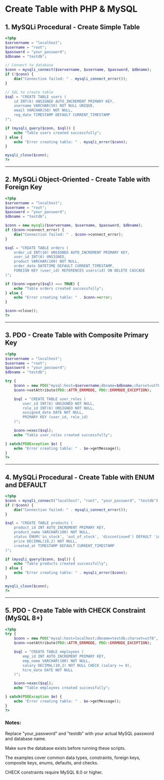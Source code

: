 # Create Table with PHP & MySQL

## 1. MySQLi Procedural - Create Simple Table

```php
<?php
$servername = "localhost";
$username = "root";
$password = "your_password";
$dbname = "testdb";

// Connect to database
$conn = mysqli_connect($servername, $username, $password, $dbname);
if (!$conn) {
    die("Connection failed: " . mysqli_connect_error());
}

// SQL to create table
$sql = "CREATE TABLE users (
    id INT(6) UNSIGNED AUTO_INCREMENT PRIMARY KEY,
    username VARCHAR(50) NOT NULL UNIQUE,
    email VARCHAR(50) NOT NULL,
    reg_date TIMESTAMP DEFAULT CURRENT_TIMESTAMP
)";

if (mysqli_query($conn, $sql)) {
    echo "Table users created successfully";
} else {
    echo "Error creating table: " . mysqli_error($conn);
}

mysqli_close($conn);
?>
```

---

## 2. MySQLi Object-Oriented - Create Table with Foreign Key

```php
<?php
$servername = "localhost";
$username = "root";
$password = "your_password";
$dbname = "testdb";

$conn = new mysqli($servername, $username, $password, $dbname);
if ($conn->connect_error) {
    die("Connection failed: " . $conn->connect_error);
}

$sql = "CREATE TABLE orders (
    order_id INT(10) UNSIGNED AUTO_INCREMENT PRIMARY KEY,
    user_id INT(6) UNSIGNED,
    product VARCHAR(100) NOT NULL,
    order_date DATETIME DEFAULT CURRENT_TIMESTAMP,
    FOREIGN KEY (user_id) REFERENCES users(id) ON DELETE CASCADE
)";

if ($conn->query($sql) === TRUE) {
    echo "Table orders created successfully";
} else {
    echo "Error creating table: " . $conn->error;
}

$conn->close();
?>
```

---

## 3. PDO - Create Table with Composite Primary Key

```php
<?php
$servername = "localhost";
$username = "root";
$password = "your_password";
$dbname = "testdb";

try {
    $conn = new PDO("mysql:host=$servername;dbname=$dbname;charset=utf8", $username, $password);
    $conn->setAttribute(PDO::ATTR_ERRMODE, PDO::ERRMODE_EXCEPTION);

    $sql = "CREATE TABLE user_roles (
        user_id INT(6) UNSIGNED NOT NULL,
        role_id INT(6) UNSIGNED NOT NULL,
        assigned_date DATE NOT NULL,
        PRIMARY KEY (user_id, role_id)
    )";

    $conn->exec($sql);
    echo "Table user_roles created successfully";

} catch(PDOException $e) {
    echo "Error creating table: " . $e->getMessage();
}
?>
```

---

## 4. MySQLi Procedural - Create Table with ENUM and DEFAULT

```php
<?php
$conn = mysqli_connect("localhost", "root", "your_password", "testdb");
if (!$conn) {
    die("Connection failed: " . mysqli_connect_error());
}

$sql = "CREATE TABLE products (
    product_id INT AUTO_INCREMENT PRIMARY KEY,
    product_name VARCHAR(100) NOT NULL,
    status ENUM('in_stock', 'out_of_stock', 'discontinued') DEFAULT 'in_stock',
    price DECIMAL(10,2) NOT NULL,
    created_at TIMESTAMP DEFAULT CURRENT_TIMESTAMP
)";

if (mysqli_query($conn, $sql)) {
    echo "Table products created successfully";
} else {
    echo "Error creating table: " . mysqli_error($conn);
}

mysqli_close($conn);
?>
```

---

## 5. PDO - Create Table with CHECK Constraint (MySQL 8+)

```php
<?php
try {
    $conn = new PDO("mysql:host=localhost;dbname=testdb;charset=utf8", "root", "your_password");
    $conn->setAttribute(PDO::ATTR_ERRMODE, PDO::ERRMODE_EXCEPTION);

    $sql = "CREATE TABLE employees (
        emp_id INT AUTO_INCREMENT PRIMARY KEY,
        emp_name VARCHAR(100) NOT NULL,
        salary DECIMAL(10,2) NOT NULL CHECK (salary >= 0),
        hire_date DATE NOT NULL
    )";

    $conn->exec($sql);
    echo "Table employees created successfully";

} catch(PDOException $e) {
    echo "Error creating table: " . $e->getMessage();
}
?>
```

### Notes:

  Replace "your_password" and "testdb" with your actual MySQL password and database name.

  Make sure the database exists before running these scripts.

  The examples cover common data types, constraints, foreign keys, composite keys, enums, defaults, and checks.

  CHECK constraints require MySQL 8.0 or higher.

